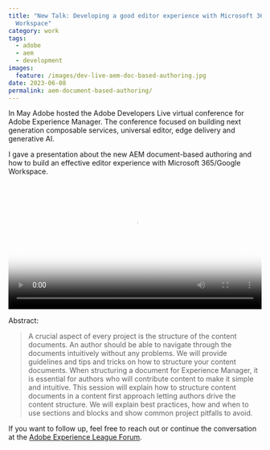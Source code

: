```yaml
---
title: "New Talk: Developing a good editor experience with Microsoft 365/Google
  Workspace"
category: work
tags:
  - adobe
  - aem
  - development
images:
  feature: /images/dev-live-aem-doc-based-authoring.jpg
date: 2023-06-08
permalink: aem-document-based-authoring/
---
```

In May Adobe hosted the Adobe Developers Live virtual conference for Adobe Experience Manager. The conference focused on building next generation composable services, universal editor, edge delivery and generative AI.

I gave a presentation about the new AEM document-based authoring and how to build an effective editor experience with Microsoft 365/Google Workspace.

<video controls width="100%" poster="//images-tv.adobe.com/mpcv3/71a43592-0569-4d31-b735-0bf279223ba3/86fa4476-3518-40fb-8323-c06bff92652d/664e969baf6e435a8ea7755e00ad6047_1685156700-1920x1080.jpg">
  <source src="//images-tv.adobe.com/mpcv3/7469/8ee3fb7a-4086-4f06-9898-0799c7aeea69_1685140943.854x480at800_h264.mp4" type="video/mp4">\
</video>

Abstract:

> A crucial aspect of every project is the structure of the content documents. An author should be able to navigate through the documents intuitively without any problems. We will provide guidelines and tips and tricks on how to structure your content documents. When structuring a document for Experience Manager, it is essential for authors who will contribute content to make it simple and intuitive. This session will explain how to structure content documents in a content first approach letting authors drive the content structure. We will explain best practices, how and when to use sections and blocks and show common project pitfalls to avoid.

If you want to follow up, feel free to reach out or continue the conversation at the [Adobe Experience League Forum](https://adobe.ly/40YBTnO).